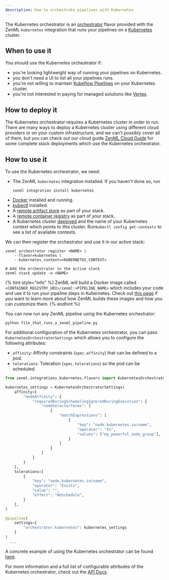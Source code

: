 ```yaml
---
description: How to orchestrate pipelines with Kubernetes
---
```


The Kubernetes orchestrator is an [orchestrator](./orchestrators.md) flavor 
provided with the ZenML `kubernetes` integration that runs your pipelines on a 
[Kubernetes](https://kubernetes.io/) cluster.

## When to use it

You should use the Kubernetes orchestrator if:
* you're looking lightweight way of running your pipelines on Kubernetes.
* you don't need a UI to list all your pipelines runs.
* you're not willing to maintain [Kubeflow Pipelines](./kubeflow.md)
on your Kubernetes cluster.
* you're not interested in paying for managed solutions like [Vertex](./gcloud-vertexai.md).

## How to deploy it

The Kubernetes orchestrator requires a Kubernetes cluster in order to run.
There are many ways to deploy a Kubernetes cluster using different cloud providers
or on your custom infrastructure, and we can't possibly cover all of them, 
but you can check out our cloud guide [ZenML Cloud Guide](../../stack-deployment-guide/overview.md)
for some complete stack deployments which use the Kubernetes orchestrator.

## How to use it

To use the Kubernetes orchestrator, we need:
* The ZenML `kubernetes` integration installed. If you haven't done so, run 
    ```shell
    zenml integration install kubernetes
    ```
* [Docker](https://www.docker.com) installed and running.
* [kubectl](https://kubernetes.io/docs/tasks/tools/#kubectl) installed.
* A [remote artifact store](../artifact-stores/artifact-stores.md) as part of 
your stack.
* A [remote container registry](../container-registries/container-registries.md) 
as part of your stack.
* A Kubernetes cluster [deployed](#how-to-deploy-it) and the name of your 
Kubernetes context which points to this cluster. Run`kubectl config get-contexts` 
to see a list of available contexts.

We can then register the orchestrator and use it in our active stack:
```shell
zenml orchestrator register <NAME> \
    --flavor=kubernetes \
    --kubernetes_context=<KUBERNETES_CONTEXT>

# Add the orchestrator to the active stack
zenml stack update -o <NAME>
```

{% hint style="info" %}
ZenML will build a Docker image called `<CONTAINER_REGISTRY_URI>/zenml:<PIPELINE_NAME>`
which includes your code and use it to run your pipeline steps in Kubernetes. 
Check out [this page](../../advanced-guide/pipelines/containerization.md)
if you want to learn more about how ZenML builds these images and
how you can customize them.
{% endhint %}

You can now run any ZenML pipeline using the Kubernetes orchestrator:
```shell
python file_that_runs_a_zenml_pipeline.py
```

For additional configuration of the Kubernetes orchestrator, you can pass
`KubernetesOrchestratorSettings` which allows you to configure the following attributes:

* `affinity`: Affinity constraints (`spec.affinity`) that can be defined to a pod.
* `tolerations`: Toleration (`spec.tolerations`) so the pod can be scheduled.

```python
from zenml.integrations.kubernetes.flavors import KubernetesOrchestratorSettings

kubernetes_settings = KubernetesOrchestratorSettings(
    affinity={
        "nodeAffinity": {
            "requiredDuringSchedulingIgnoredDuringExecution": {
                "nodeSelectorTerms": [
                    {
                        "matchExpressions": [
                            {
                                "key": "node.kubernetes.io/name",
                                "operator": "In",
                                "values": ["my_powerful_node_group"],
                            }
                        ]
                    }
                ]
            }
        }
    },
    tolerations=[
        {
            "key": "node.kubernetes.io/name",
            "operator": "Exists",
            "value": "",
            "effect": "NoSchedule",
        }
    ],
)

@pipeline(
    settings={
        "orchestrator.kubernetes": kubernetes_settings
    }
)
  ...
```

A concrete example of using the Kubernetes orchestrator can be found 
[here](https://github.com/zenml-io/zenml/tree/main/examples/kubernetes_orchestration).

For more information and a full list of configurable attributes of the 
Kubernetes orchestrator, check out the [API Docs](https://apidocs.zenml.io/latest/api_docs/integrations/#zenml.integrations.kubernetes.orchestrators.kubernetes_orchestrator.KubernetesOrchestrator).